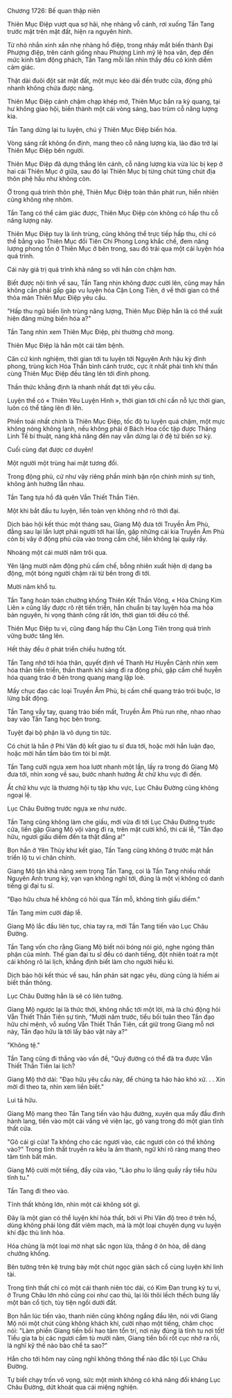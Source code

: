 




Chương 1726: Bế quan thập niên


Thiên Mục Điệp vượt qua sợ hãi, nhẹ nhàng vỗ cánh, rơi xuống Tần Tang trước mặt trên mặt đất, hiện ra nguyên hình.

Từ nhỏ nhắn xinh xắn nhẹ nhàng hồ điệp, trong nháy mắt biến thành Đại Phượng điệp, trên cánh giống nhau Phượng Linh mỹ lệ hoa văn, đẹp đến mức kinh tâm động phách, Tần Tang mỗi lần nhìn thấy đều có kinh diễm cảm giác.

Thật dài đuôi đột sát mặt đất, một mực kéo dài đến trước cửa, động phủ nhanh không chứa được nàng.

Thiên Mục Điệp cánh chậm chạp khép mở, Thiên Mục bắn ra kỳ quang, tại hư không giao hội, biến thành một cái vòng sáng, bao trùm cỗ năng lượng kia.

Tần Tang dừng lại tu luyện, chú ý Thiên Mục Điệp biến hóa.

Vòng sáng rất không ổn định, mang theo cỗ năng lượng kia, lảo đảo trở lại Thiên Mục Điệp bên người.

Thiên Mục Điệp đã dựng thẳng lên cánh, cỗ năng lượng kia vừa lúc bị kẹp ở hai cái Thiên Mục ở giữa, sau đó lại Thiên Mục bị từng chút từng chút địa thôn phệ hầu như không còn.

Ở trong quá trình thôn phệ, Thiên Mục Điệp toàn thân phát run, hiển nhiên cũng không nhẹ nhõm.

Tần Tang có thể cảm giác được, Thiên Mục Điệp còn không có hấp thu cỗ năng lượng này.

Thiên Mục Điệp tuy là linh trùng, cũng không thể trực tiếp hấp thu, chỉ có thể bằng vào Thiên Mục đối Tiên Chi Phong Long khắc chế, đem năng lượng phong tồn ở Thiên Mục ở bên trong, sau đó trải qua một cái luyện hóa quá trình.

Cái này giá trị quá trình khả năng so với hắn còn chậm hơn.

Biết được nội tình về sau, Tần Tang nhịn không được cười lên, cũng may hắn không cần phải gấp gáp vu luyện hóa Cận Long Tiên, ở về thời gian có thể thỏa mãn Thiên Mục Điệp yêu cầu.

"Hấp thu ngũ biến linh trùng năng lượng, Thiên Mục Điệp hẳn là có thể xuất hiện đáng mừng biến hóa a?"

Tần Tang nhìn xem Thiên Mục Điệp, phi thường chờ mong.

Thiên Mục Điệp là hắn một cái tâm bệnh.

Căn cứ kinh nghiệm, thời gian tới tu luyện tới Nguyên Anh hậu kỳ đỉnh phong, trùng kích Hóa Thần bình cảnh trước, cực ít nhất phải tinh khí thần cùng Thiên Mục Điệp đều tăng lên tới đỉnh phong.

Thần thức khẳng định là nhanh nhất đạt tới yêu cầu.

Luyện thể có « Thiên Yêu Luyện Hình », thời gian tới chỉ cần nỗ lực thời gian, luôn có thể tăng lên đi lên.

Phiền toái nhất chính là Thiên Mục Điệp, tốc độ tu luyện quá chậm, một mực không nóng không lạnh, nếu không phải ở Bách Hoa cốc tập được Thăng Linh Tế bí thuật, nàng khả năng đến nay vẫn dừng lại ở đệ tứ biến sơ kỳ.

Cuối cùng đạt được cơ duyên!

Một người một trùng hai mặt tương đối.

Trong động phủ, cứ như vậy riêng phần mình bận rộn chính mình sự tình, không ảnh hưởng lẫn nhau.

Tần Tang tựa hồ đã quên Vẫn Thiết Thần Tiên.

Một khi bắt đầu tu luyện, liền toàn vẹn không nhớ rõ thời đại.

Dịch bảo hội kết thúc một tháng sau, Giang Mộ đưa tới Truyền Âm Phù, đằng sau lại lần lượt phái người tới hai lần, gặp những cái kia Truyền Âm Phù còn bị vây ở động phủ cửa vào trong cấm chế, liền không lại quấy rầy.

Nhoáng một cái mười năm trôi qua.

Yên lặng mười năm động phủ cấm chế, bỗng nhiên xuất hiện dị dạng ba động, một bóng người chậm rãi từ bên trong đi tới.

Mười năm khổ tu.

Tần Tang hoàn toàn chưởng khống Thiên Kết Thần Võng, « Hỏa Chủng Kim Liên » cũng lấy được rõ rệt tiến triển, hắn chuẩn bị tay luyện hóa ma hỏa bản nguyên, hi vọng thành công rất lớn, thời gian tới đều có thể.

Thiên Mục Điệp tu vi, cũng đang hấp thu Cận Long Tiên trong quá trình vững bước tăng lên.

Hết thảy đều ở phát triển chiều hướng tốt.

Tần Tang nhớ tới hóa thân, quyết định về Thanh Hư Huyễn Cảnh nhìn xem hóa thân tiến triển, thần thanh khí sảng đi ra động phủ, gặp cấm chế huyễn hóa quang tráo ở bên trong quang mang lập loè.

Mấy chục đạo các loại Truyền Âm Phù, bị cấm chế quang tráo trói buộc, lơ lửng bất động.

Tần Tang vẫy tay, quang tráo biến mất, Truyền Âm Phù run nhẹ, nhao nhao bay vào Tần Tang học bên trong.

Tuyệt đại bộ phận là vô dụng tin tức.

Có chút là hắn ở Phi Vân độ kết giao tu sĩ đưa tới, hoặc mời hắn luận đạo, hoặc mời hắn tầm bảo tìm tòi bí mật.

Tần Tang cưỡi ngựa xem hoa lướt nhanh một lần, lấy ra trong đó Giang Mộ đưa tới, nhìn xong về sau, bước nhanh hướng Ất chữ khu vực đi đến.

Ất chữ khu vực là thương hội tụ tập khu vực, Lục Châu Đường cũng không ngoại lệ.

Lục Châu Đường trước ngựa xe như nước.

Tần Tang cũng không làm che giấu, mới vừa đi tới Lục Châu Đường trước cửa, liền gặp Giang Mộ vội vàng đi ra, trên mặt cười khổ, thi cái lễ, "Tần đạo hữu, ngươi giấu diếm đến ta thật đắng a!"

Bọn hắn ở Yên Thủy khư kết giao, Tần Tang cũng không ở trước mặt hắn triển lộ tu vi chân chính.

Giang Mộ tận khả năng xem trọng Tần Tang, coi là Tần Tang nhiều nhất Nguyên Anh trung kỳ, vạn vạn không nghĩ tới, đúng là một vị không có danh tiếng gì đại tu sĩ.

"Đạo hữu chưa hề không có hỏi qua Tần mỗ, không tính giấu diếm."

Tần Tang mỉm cười đáp lễ.

Giang Mộ lắc đầu liên tục, chìa tay ra, mời Tần Tang tiến vào Lục Châu Đường.

Tần Tang vốn cho rằng Giang Mộ biết nói bóng nói gió, nghe ngóng thân phận của mình. Thế gian đại tu sĩ đều có danh tiếng, đột nhiên toát ra một cái không rõ lai lịch, khẳng định biết làm cho người hiếu kì.

Dịch bảo hội kết thúc về sau, hắn phản sát ngạc yêu, dùng cũng là hiếm ai biết thần thông.

Lục Châu Đường hẳn là sẽ có liên tưởng.

Giang Mộ ngược lại là thức thời, không nhắc tới một lời, mà là chủ động hỏi Vẫn Thiết Thần Tiên sự tình, "Mười năm trước, tiểu bối tuân theo Tần đạo hữu chi mệnh, vỗ xuống Vẫn Thiết Thần Tiên, cất giữ trong Giang mỗ nơi này, Tần đạo hữu là tới lấy bảo vật này a?"

"Không tệ."

Tần Tang cũng đi thẳng vào vấn đề, "Quý đường có thể đã tra được Vẫn Thiết Thần Tiên lai lịch?

Giang Mộ thở dài: "Đạo hữu yêu cầu này, để chúng ta hảo hảo khó xử. . . Xin mời đi theo ta, nhìn xem liền biết."

Lui tả hữu.

Giang Mộ mang theo Tần Tang tiến vào hậu đường, xuyên qua mấy đầu đình hành lang, tiến vào một cái vắng vẻ viện lạc, gõ vang trong đó một gian tĩnh thất cửa.

"Gõ cái gì cửa! Ta không cho các ngươi vào, các ngươi còn có thể không vào?" Trong tĩnh thất truyền ra kêu la âm thanh, ngữ khí rõ ràng mang theo tâm tình bất mãn.

Giang Mộ cười một tiếng, đẩy cửa vào, "Lão phu lo lắng quấy rầy tiểu hữu tĩnh tu."

Tần Tang đi theo vào.

Tĩnh thất không lớn, nhìn một cái không sót gì.

Đây là một gian có thể luyện khí hỏa thất, bởi vì Phi Vân độ treo ở trên hồ, dùng không phải lòng đất viêm mạch, mà là một loại chuyên dụng vu luyện khí đặc thù linh hỏa.

Hỏa chủng là một loại mờ nhạt sắc ngọn lửa, thắng ở ôn hòa, dễ dàng chưởng khống.

Bên tường trên kệ trưng bày một chút ngọc giản sách cổ cùng luyện khí linh tài.

Trong tĩnh thất chỉ có một cái thanh niên tóc dài, có Kim Đan trung kỳ tu vi, ở Trung Châu lớn nhỏ cũng coi như cao thủ, lại lôi thôi lếch thếch bưng lấy một bản cổ tịch, tùy tiện ngồi dưới đất.

Bọn hắn lúc tiến vào, thanh niên cũng không ngẩng đầu lên, nói với Giang Mộ nói một chút cũng không khách khí, cười nhạo một tiếng, châm chọc nói: "Làm phiền Giang tiền bối hao tâm tổn trí, nơi này đúng là tĩnh tu nơi tốt! Tiểu gia ta bị các ngươi cầm tù mười năm, Giang tiền bối rốt cục nhớ ra rồi, là nghĩ kỹ thế nào bào chế ta sao?"

Hắn cho tới hôm nay cũng nghĩ không thông thế nào đắc tội Lục Châu Đường.

Tự biết chạy trốn vô vọng, sức một mình không có khả năng đối kháng Lục Châu Đường, dứt khoát qua cái miệng nghiện.




